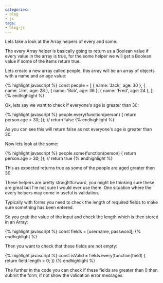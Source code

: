 ```yaml
---
categories:
- blog
- js
tags: 
- blog-js
---
```


Lets take a look at the Array helpers of every and some.

The every Array helper is basically going to return us a Boolean value if every value in the array is true, for the some helper we will get a Boolean value if some of the items return true.

Lets create a new array called people, this array will be an array of objects with a name and an age value:

{% highlight javascript %}
const people = [
  { name: 'Jack', age: 30 },
  { name: 'Jim', age: 28 },
  { name: 'Bob', age: 36 },
  { name: 'Fred', age: 24 },
];
{% endhighlight %}

Ok, lets say we want to check if everyone's age is greater than 30:

{% highlight javascript %}
people.every(function(person) {
  return person.age > 30;
});
// return false
{% endhighlight %}

As you can see this will return false as not everyone's age is greater than 30.

Now lets look at the some:

{% highlight javascript %}
people.some(function(person) {
  return person.age > 30;
});
// return true
{% endhighlight %}

This as expected returns true as some of the people are aged greater then 30.

These helpers are pretty straightforward, you might be thinking sure these are great but I'm not sure I would ever use them. One situation where the every helpers may come in useful is validation.

Typically with forms you need to check the length of required fields to make sure something has been entered.

So you grab the value of the input and check the length which is then stored in an Array:

{% highlight javascript %}
const fields = [username, password];
{% endhighlight %}

Then you want to check that these fields are not empty:

{% highlight javascript %}
const isValid = fields.every(function(field) {
    return field.length > 0;
})
{% endhighlight %}

The further in the code you can check if these fields are greater than 0 then submit the form, if not show the validation error messages.
